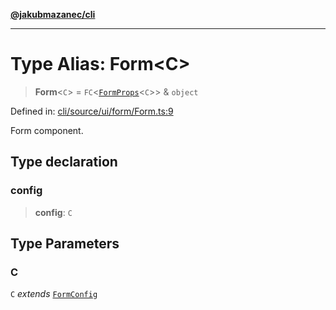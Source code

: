 [**@jakubmazanec/cli**](../README.md)

---

# Type Alias: Form\<C\>

> **Form**\<`C`\> = `FC`\<[`FormProps`](FormProps.md)\<`C`\>\> & `object`

Defined in:
[cli/source/ui/form/Form.ts:9](https://github.com/jakubmazanec/tools/blob/d956cf350ae3e6bad1df754a19dfbabb088c1451/packages/cli/source/ui/form/Form.ts#L9)

Form component.

## Type declaration

### config

> **config**: `C`

## Type Parameters

### C

`C` _extends_ [`FormConfig`](FormConfig.md)
